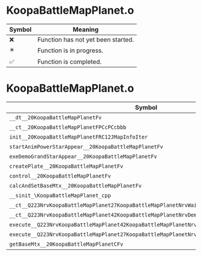 # KoopaBattleMapPlanet.o
| Symbol | Meaning 
| ------------- | ------------- 
| :x: | Function has not yet been started. 
| :eight_pointed_black_star: | Function is in progress. 
| :white_check_mark: | Function is completed. 


# KoopaBattleMapPlanet.o
| Symbol | Decompiled? |
| ------------- | ------------- |
| `__dt__20KoopaBattleMapPlanetFv` | :x: |
| `__ct__20KoopaBattleMapPlanetFPCcPCcbbb` | :x: |
| `init__20KoopaBattleMapPlanetFRC12JMapInfoIter` | :x: |
| `startAnimPowerStarAppear__20KoopaBattleMapPlanetFv` | :x: |
| `exeDemoGrandStarAppear__20KoopaBattleMapPlanetFv` | :x: |
| `createPlate__20KoopaBattleMapPlanetFv` | :x: |
| `control__20KoopaBattleMapPlanetFv` | :x: |
| `calcAndSetBaseMtx__20KoopaBattleMapPlanetFv` | :x: |
| `__sinit_\KoopaBattleMapPlanet_cpp` | :x: |
| `__ct__Q223NrvKoopaBattleMapPlanet27KoopaBattleMapPlanetNrvWaitFv` | :x: |
| `__ct__Q223NrvKoopaBattleMapPlanet42KoopaBattleMapPlanetNrvDemoGrandStarAppearFv` | :x: |
| `execute__Q223NrvKoopaBattleMapPlanet42KoopaBattleMapPlanetNrvDemoGrandStarAppearCFP5Spine` | :x: |
| `execute__Q223NrvKoopaBattleMapPlanet27KoopaBattleMapPlanetNrvWaitCFP5Spine` | :x: |
| `getBaseMtx__20KoopaBattleMapPlanetCFv` | :x: |

